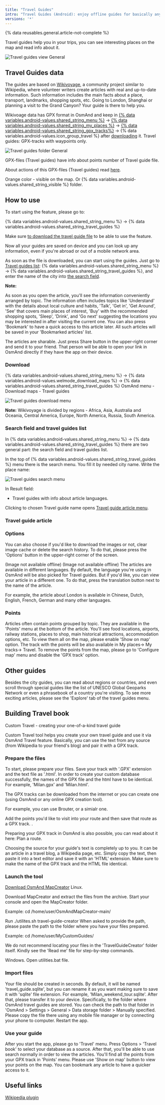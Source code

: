 ```yaml
---
title: "Travel Guides"
intro: "Travel Guides (Android): enjoy offline guides for basically any destination. "
versions: '*'
---
```

{% data reusables.general.article-not-complete %}

Travel guides help you in your trips, you can see interesting places on the map and read info about it.

![Travel guides view General](/assets/images/guides/travel_guides_view_android.png)

## Travel Guides data

The guides are based on [Wikivoyage](https://www.wikivoyage.org/), a community project similar to Wikipedia, where volunteer writers create articles with real and up-to-date information. Such information includes the main facts about a place, transport, landmarks, shopping spots, etc. Going to London, Shanghai or planning a visit to the Grand Canyon? Your guide is there to help you.

Wikivoage data has GPX format in OsmAnd and keep in [{% data variables.android-values.shared_string_menu %}](/osmand/start-with/main-menu) → [{% data variables.android-values.shared_string_my_places %}](/osmand/personal/myplaces) → [{% data variables.android-values.shared_string_gpx_tracks%}](/osmand/personal/tracks) → {% data variables.android-values.icon_group_travel %} after [downloading](/osmand/plan-route/travel-guides#download) it. Travel guides: GPX-tracks with waypoints only.

![Travel guides folder General](/assets/images/guides/travel_guides_folder_android.png)

GPX-files (Travel guides) have info about points number of Travel guide file. 

About actions of this GPX-files (Travel guides) read [here](/osmand/personal/tracks#my-places-android).

Orange color - visible on the map. Or {% data variables.android-values.shared_string_visible %} folder.

## How to use

To start using the feature, please go to:

{% data variables.android-values.shared_string_menu %} → {% data variables.android-values.shared_string_travel_guides %}
 
Make sure [to download the travel guide file](/osmand/plan-route/travel-guides#download) to be able to use the feature.
  
Now all your guides are saved on device and you can look up any information, even if you're abroad or out of a mobile network area.

As soon as the file is downloaded, you can start using the guides. Just go to [Travel guides list](): {% data variables.android-values.shared_string_menu %} → {% data variables.android-values.shared_string_travel_guides %}, and enter the name of the city into [the search field](). 

**Note:** 

As soon as you open the article, you'll see the information conveniently arranged by topic. The information often includes topics like 'Understand' with the details about local culture and habits, 'Talk', 'Get in', 'Get Around', 'See' that covers main places of interest, 'Buy' with the recommended shopping spots, 'Sleep', 'Drink', and 'Go next' suggesting the locations you may be interested in after visiting the current one. You can also press 'Bookmark' to have a quick access to this article later. All such articles will be saved in your 'Bookmarked articles' list.

The articles are sharable. Just press Share button in the upper-right corner and send it to your friend. That person will be able to open your link in OsmAnd directly if they have the app on their device.

### Download 

{% data variables.android-values.shared_string_menu %} → {% data variables.android-values.welmode_download_maps %} → {% data variables.android-values.shared_string_travel_guides %}
OsmAnd menu - Download maps - Travel guides

![Travel guides download menu](/assets/images/guides/travel_guides_download_android.png)

**Note:** Wikivoyage is divided by regions - Africa, Asia, Australia and Oceania, Central America, Europe, North America, Russia, South America.

### Search field and travel guides list

In {% data variables.android-values.shared_string_menu %} → {% data variables.android-values.shared_string_travel_guides %} there are two general part: the search field and travel guides list.

In the top of {% data variables.android-values.shared_string_travel_guides %} menu there is the search menu. You fill it by needed city name. Write the place name:

![Travel guides search menu](/assets/images/guides/travel_guides_search_android.png)

In Result field:
- Travel guides with info about article languages.

Clicking to chosen Travel guide name opens [Travel guide article menu]().

### Travel guide article

### Options

You can also choose if you'd like to download the images or not, clear image cache or delete the search history. To do that, please press the 'Options' button in the upper-right corner of the screen.

(Image not available offline) (Image not available offline)
The articles are available in different languages. By default, the language you're using in OsmAnd will be also picked for Travel guides. But if you'd like, you can view your article in a different one. To do that, press the translation button next to the name of the article.

For example, the article about London is available in Chinese, Dutch, English, French, German and many other languages.

### Points

Articles often contain points grouped by topic. They are available in the 'Points' menu at the bottom of the article. You'll see food locations, airports, railway stations, places to shop, main historical attractions, accommodation options, etc. To view them all on the map, please enable 'Show on map' option. The track with the points will be also available in My places-> My tracks-> Travel. To remove the points from the map, please go to 'Configure map' menu and disable the 'GPX track' option.


## Other guides

Besides the city guides, you can read about regions or countries, and even scroll through special guides like the list of UNESCO Global Geoparks Network or even a phrasebook of a country you're visiting. To see more exciting articles, please see the 'Explore' tab of the travel guides menu.

## Building Travel book

Custom Travel - creating your one-of-a-kind travel guide

Custom Travel tool helps you create your own travel guide and use it via OsmAnd Travel feature. Basically, you can use the text from any source (from Wikipedia to your friend's blog) and pair it with a GPX track.

 
### Prepare the files

To start, please prepare your files. Save your track with '.GPX' extension and the text file as '.html'. In order to create your custom database successfully, the names of the GPX file and the html have to be identical. For example, 'Milan.gpx' and 'Milan.html'.

The GPX tracks can be downloaded from the internet or you can create one (using OsmAnd or any online GPX creation tool).

For example, you can use Brouter, or a simialr one.

Add the points you'd like to visit into your route and then save that route as a GPX track. .

Preparing your GPX track in OsmAnd is also possible, you can read about it here: Plan a route.

Choosing the source for your guide's text is completely up to you. It can be an article in a travel blog, a Wikipedia page, etc. Simply copy the text, then paste it into a text editor and save it with an 'HTML' extension. Make sure to make the name of the GPX track and the HTML file identical.

### Launch the tool

[Download OsmAnd MapCreator](http://download.osmand.net/latest-night-build/OsmAndMapCreator-main.zip)
Linux.

Download MapCreator and extract the files from the archive.
Start your console and open the MapCreator folder.

Example: cd /home/user/OsmAndMapCreator-main/

Run ./utilites.sh travel-guide-creator
When asked to provide the path, please paste the path to the folder where you have your files prepared.

Example: cd /home/user/MyCustomGuides/

We do not recommend locating your files in the 'TravelGuideCreator' folder itself. Kindly see the 'Read me' file for step-by-step commands.

Windows. Open utilities.bat file.

### Import files

Your file should be created in seconds. By default, it will be named 'travel_guide.sqlite', but you can rename it as you want making sure to save it with 'sqlite' file extension. For example, 'Milan_weekend_tour.sqlite'. After that, please transfer it to your device. Specifically, to the folder where OsmAnd travel guides are stored. You can check the path to that folder in 'OsmAnd > Settings > General > Data storage folder > Manually specified. Please copy the file there using any mobile file manager or by connecting your phone to computer. Restart the app.

### Use your guide

After you start the app, please go to 'Travel' menu. Press Options > 'Travel book' to select your database as a source. After that, you'll be able to use search normally in order to view the articles. You'll find all the points from your GPX track in 'Points' menu. Please use 'Show on map' button to view your points on the map. You can bookmark any article to have a quicker access to it.


## Useful links

[Wikipedia plugin](/osmand/plugins/wikipedia)
